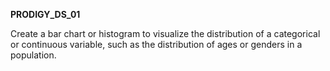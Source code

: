 **PRODIGY_DS_01**


Create a bar chart or histogram to visualize the distribution of a categorical or continuous variable, such as the distribution of ages or genders in a population.
